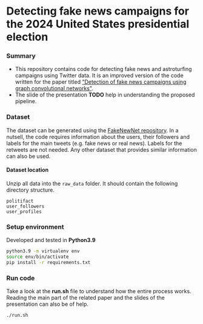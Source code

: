 # Detecting fake news campaigns for the 2024 United States presidential election

### Summary
* This repository contains code for detecting fake news and astroturfing campaigns using Twitter data. It is an improved version of the code written for the paper titled ["Detection of fake news campaigns using graph convolutional networks"](https://www.sciencedirect.com/science/article/pii/S2667096822000477).
* The slide of the presentation **TODO** help in understanding the proposed pipeline.

### Dataset
The dataset can be generated using the [FakeNewNet repository](https://github.com/KaiDMML/FakeNewsNet). In a nutsell, the code requires information about the users, their followers and labels for the main tweets (e.g. fake news or real news). Labels for the retweets are not needed. Any other dataset that provides similar information can also be used.

#### Dataset location
Unzip all data into the `raw_data` folder. It should contain the following directory 
structure. 

```
politifact
user_followers
user_profiles
```


### Setup environment
Developed and tested in **Python3.9**

```sh
python3.9 -m virtualenv env
source env/bin/activate
pip install -r requirements.txt
```

### Run code
Take a look at the **run.sh** file to understand how the entire process works. Reading the main part of the related paper and the slides of the presentation can also be of help.

```sh
./run.sh
```